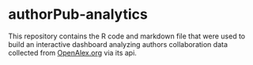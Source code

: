 # authorPub-analytics
This repository contains the R code and markdown file that were used to build an interactive dashboard analyzing authors collaboration data collected from [OpenAlex.org](https://openalex.org/) via its api.
